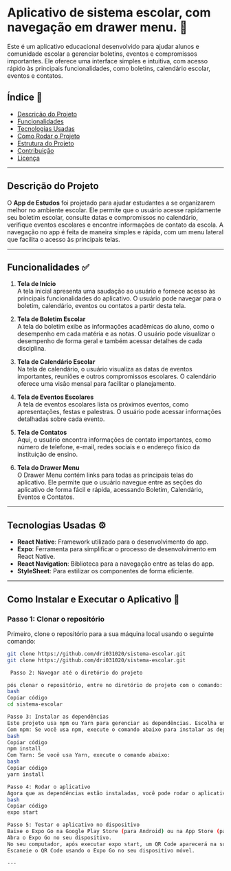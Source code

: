 # **Aplicativo de sistema escolar, com navegação em drawer menu.** 📲

Este é um aplicativo educacional desenvolvido para ajudar alunos e comunidade escolar a gerenciar boletins, eventos e compromissos importantes. Ele oferece uma interface simples e intuitiva, com acesso rápido às principais funcionalidades, como boletins, calendário escolar, eventos e contatos.

## Índice 📰

- [Descrição do Projeto](#descrição-do-projeto)
- [Funcionalidades](#funcionalidades)
- [Tecnologias Usadas](#tecnologias-usadas)
- [Como Rodar o Projeto](#como-rodar-o-projeto)
- [Estrutura do Projeto](#estrutura-do-projeto)
- [Contribuição](#contribuição)
- [Licença](#licença)

---

## **Descrição do Projeto**

O **App de Estudos** foi projetado para ajudar estudantes a se organizarem melhor no ambiente escolar. Ele permite que o usuário acesse rapidamente seu boletim escolar, consulte datas e compromissos no calendário, verifique eventos escolares e encontre informações de contato da escola. A navegação no app é feita de maneira simples e rápida, com um menu lateral que facilita o acesso às principais telas.

---

## **Funcionalidades** ✅

1. **Tela de Início**  
   A tela inicial apresenta uma saudação ao usuário e fornece acesso às principais funcionalidades do aplicativo. O usuário pode navegar para o boletim, calendário, eventos ou contatos a partir desta tela.

2. **Tela de Boletim Escolar**  
   A tela do boletim exibe as informações acadêmicas do aluno, como o desempenho em cada matéria e as notas. O usuário pode visualizar o desempenho de forma geral e também acessar detalhes de cada disciplina.

3. **Tela de Calendário Escolar**  
   Na tela de calendário, o usuário visualiza as datas de eventos importantes, reuniões e outros compromissos escolares. O calendário oferece uma visão mensal para facilitar o planejamento.

4. **Tela de Eventos Escolares**  
   A tela de eventos escolares lista os próximos eventos, como apresentações, festas e palestras. O usuário pode acessar informações detalhadas sobre cada evento.

5. **Tela de Contatos**  
   Aqui, o usuário encontra informações de contato importantes, como número de telefone, e-mail, redes sociais e o endereço físico da instituição de ensino.

6. **Tela do Drawer Menu**  
   O Drawer Menu contém links para todas as principais telas do aplicativo. Ele permite que o usuário navegue entre as seções do aplicativo de forma fácil e rápida, acessando Boletim, Calendário, Eventos e Contatos.

---

## **Tecnologias Usadas** ⚙

- **React Native**: Framework utilizado para o desenvolvimento do app.
- **Expo**: Ferramenta para simplificar o processo de desenvolvimento em React Native.
- **React Navigation**: Biblioteca para a navegação entre as telas do app.
- **StyleSheet**: Para estilizar os componentes de forma eficiente.

---
## Como Instalar e Executar o Aplicativo 🚀

### Passo 1: Clonar o repositório

Primeiro, clone o repositório para a sua máquina local usando o seguinte comando:

```bash
git clone https://github.com/dri031020/sistema-escolar.git
git clone https://github.com/dri031020/sistema-escolar.git

 Passo 2: Navegar até o diretório do projeto

pós clonar o repositório, entre no diretório do projeto com o comando:
bash
Copiar código
cd sistema-escolar

Passo 3: Instalar as dependências
Este projeto usa npm ou Yarn para gerenciar as dependências. Escolha um dos métodos abaixo para instalar as dependências:
Com npm: Se você usa npm, execute o comando abaixo para instalar as dependências:
bash
Copiar código
npm install
Com Yarn: Se você usa Yarn, execute o comando abaixo:
bash
Copiar código
yarn install

Passo 4: Rodar o aplicativo
Agora que as dependências estão instaladas, você pode rodar o aplicativo. Para isso, execute o seguinte comando:
bash
Copiar código
expo start

Passo 5: Testar o aplicativo no dispositivo
Baixe o Expo Go na Google Play Store (para Android) ou na App Store (para iOS).
Abra o Expo Go no seu dispositivo.
No seu computador, após executar expo start, um QR Code aparecerá na sua página do navegador.
Escaneie o QR Code usando o Expo Go no seu dispositivo móvel.

---

